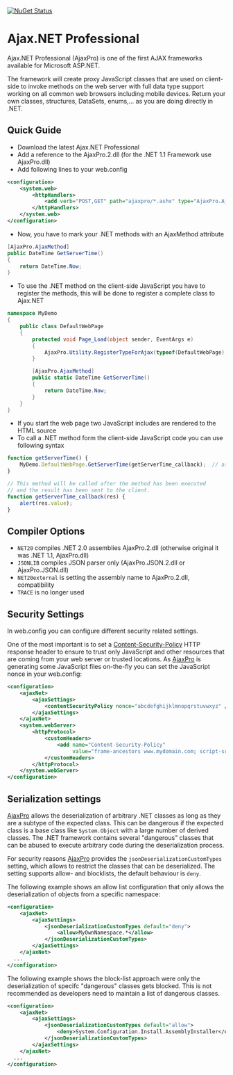 [![NuGet Status](https://img.shields.io/nuget/v/AjaxNetProfessional?style=flat)](https://www.nuget.org/packages/AjaxNetProfessional/)

# Ajax.NET Professional

Ajax.NET Professional (AjaxPro) is one of the first AJAX frameworks available for Microsoft ASP.NET.

The framework will create proxy JavaScript classes that are used on client-side to invoke methods on the web server with full data type support working on all common web browsers including mobile devices. Return your own classes, structures, DataSets, enums,... as you are doing directly in .NET.

## Quick Guide

- Download the latest Ajax.NET Professional
- Add a reference to the AjaxPro.2.dll (for the .NET 1.1 Framework use AjaxPro.dll)
- Add following lines to your web.config

```XML
<configuration>
	<system.web>
		<httpHandlers>
			<add verb="POST,GET" path="ajaxpro/*.ashx" type="AjaxPro.AjaxHandlerFactory, AjaxPro.2"/>
		</httpHandlers>
	</system.web>
</configuration>
```

- Now, you have to mark your .NET methods with an AjaxMethod attribute

```C#
[AjaxPro.AjaxMethod]
public DateTime GetServerTime()
{
	return DateTime.Now;
}
```

- To use the .NET method on the client-side JavaScript you have to register the methods, this will be done to register a complete class to Ajax.NET

```C#
namespace MyDemo
{
	public class DefaultWebPage
	{
		protected void Page_Load(object sender, EventArgs e)
		{
			AjaxPro.Utility.RegisterTypeForAjax(typeof(DefaultWebPage));
		}

		[AjaxPro.AjaxMethod]
		public static DateTime GetServerTime()
		{
			return DateTime.Now;
		}
	}
}
```

- If you start the web page two JavaScript includes are rendered to the HTML source
- To call a .NET method form the client-side JavaScript code you can use following syntax

```JavaScript
function getServerTime() {
	MyDemo.DefaultWebPage.GetServerTime(getServerTime_callback);  // asynchronous call
}

// This method will be called after the method has been executed
// and the result has been sent to the client.
function getServerTime_callback(res) {
	alert(res.value);
}
```

## Compiler Options

- `NET20` compiles .NET 2.0 assemblies AjaxPro.2.dll (otherwise original it was .NET 1.1, AjaxPro.dll)
- `JSONLIB` compiles JSON parser only (AjaxPro.JSON.2.dll or AjaxPro.JSON.dll)
- `NET20external` is setting the assembly name to AjaxPro.2.dll, compatibility
- `TRACE` is no longer used

## Security Settings

In web.config you can configure different security related settings.

One of the most important is to set a [Content-Security-Policy](https://developer.mozilla.org/en-US/docs/Web/HTTP/Headers/Content-Security-Policy) HTTP response header to ensure to trust only JavaScript and other resources that are coming from your web server or trusted locations. As [AjaxPro](https://www.ajaxpro.info) is generating some JavaScript files on-the-fly you can set the JavaScript nonce in your web.config:

```XML
<configuration>
	<ajaxNet>
		<ajaxSettings>
			<contentSecurityPolicy nonce="abcdefghijklmnopqrstuvwxyz" />
		</ajaxSettings>
	</ajaxNet>
	<system.webServer>
		<httpProtocol>
			<customHeaders>
				<add name="Content-Security-Policy" 
					 value="frame-ancestors www.mydomain.com; script-src 'self' https://www.mydomain.com 'unsafe-eval' 'unsafe-hashes' 'nonce-abcdefghijklmnopqrstuvwxyz';" />
			</customHeaders>
		</httpProtocol>
	</system.webServer>
</configuration>
```

## Serialization settings

[AjaxPro](https://www.ajaxpro.info) allows the deserialization of arbitrary .NET classes as long as they are a subtype of the expected class. This can be dangerous if the expected class is a base class like `System.Object` with a large number of derived classes. The .NET framework contains several "dangerous" classes that can be abused to execute arbitrary code during the deserialization process.   

For security reasons [AjaxPro](https://www.ajaxpro.info) provides the `jsonDeserializationCustomTypes` setting, which allows to restrict the classes that can be deserialized. The setting supports allow- and blocklists, the default behaviour is `deny`.

The following example shows an allow list configuration that only allows the deserialization of objects from a specific namespace: 

```XML
<configuration>
	<ajaxNet>
		<ajaxSettings>
			<jsonDeserializationCustomTypes default="deny">
				<allow>MyOwnNamespace.*</allow>
			</jsonDeserializationCustomTypes>
		</ajaxSettings>
	</ajaxNet>
  ...
</configuration>
```

The following example shows the block-list approach were only the deserialization of specifc "dangerous" classes gets blocked. This is not recommended as developers need to maintain a list of dangerous classes.

```XML
<configuration>
	<ajaxNet>
		<ajaxSettings>
			<jsonDeserializationCustomTypes default="allow">
				<deny>System.Configuration.Install.AssemblyInstaller</deny>
			</jsonDeserializationCustomTypes>
		</ajaxSettings>
	</ajaxNet>
  ...
</configuration>
```
